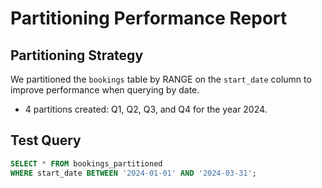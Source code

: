 # Partitioning Performance Report

## Partitioning Strategy

We partitioned the `bookings` table by RANGE on the `start_date` column to improve performance when querying by date.

- 4 partitions created: Q1, Q2, Q3, and Q4 for the year 2024.

## Test Query

```sql
SELECT * FROM bookings_partitioned
WHERE start_date BETWEEN '2024-01-01' AND '2024-03-31';
```
